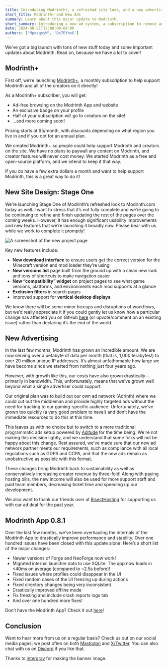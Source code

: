 ```yaml
---
title: Introducing Modrinth+, a refreshed site look, and a new advertising system!
short_title: Modrinth+ and New Ads
summary: Learn about this major update to Modrinth.
short_summary: Introducing a new ad system, a subscription to remove ads, and a redesign of the website!
date: 2024-08-21T12:00:00-08:00
authors: ['MpxzqsyW', 'Dc7EYhxG']
---
```


We’ve got a big launch with tons of new stuff today and some important updates about Modrinth. Read on, because we have a lot to cover!

## Modrinth+

First off, we’re launching [Modrinth+](/plus), a monthly subscription to help support Modrinth and all of the creators on it directly!

As a Modrinth+ subscriber, you will get:

- Ad-free browsing on the Modrinth App and website
- An exclusive badge on your profile
- Half of your subscription will go to creators on the site!
- …and more coming soon!

Pricing starts at $5/month, with discounts depending on what region you live in and if you opt for an annual plan.

We created Modrinth+ so people could help support Modrinth and creators on the site. We have no plans to paywall any content on Modrinth, and creator features will never cost money. We started Modrinth as a free and open-source platform, and we intend to keep it that way.

If you do have a few extra dollars a month and want to help support Modrinth, this is a great way to do it!

## New Site Design: Stage One

We’re launching Stage One of Modrinth’s refreshed look to Modrinth.com today as well. I want to stress that it’s not fully complete and we’re going to be continuing to refine and finish updating the rest of the pages over the coming weeks. However, it has enough significant usability improvements and new features that we’re launching it broadly now. Please bear with us while we work to complete it promptly!

![A screenshot of the new project page](./project-page.webp)

Key new features include:

- **New download interface** to ensure users get the correct version for the Minecraft version and mod loader they’re using
- **New versions list** page built from the ground up with a clean new look and tons of shortcuts to make navigation easier
- **New “compatibility” widget** on project pages to see what game versions, platforms, and environments each mod supports at a glance
- **Exclusion filters** in search pages
- Improved support for **vertical desktop displays**

We know there will be some minor hiccups and disruptions of workflows, but we’d really appreciate it if you could gently let us know how a particular change has affected you on GitHub [here](https://github.com/modrinth/code/issues) (or upvote/comment on an existing issue) rather than declaring it’s the end of the world.

## New Advertising

In the last few months, Modrinth has grown an incredible amount. We are now serving over a petabyte of data per month (that is, 1,000 terabytes!) to over 20 million unique IP addresses. It’s almost unfathomable how large we have become since we started from nothing just four years ago.

However, with growth like this, our costs have also grown drastically—primarily in bandwidth. This, unfortunately, means that we’ve grown well beyond what a single advertiser could support.

Our original plan was to build out our own ad network (Adrinth) where we could cut out the middleman and provide highly targeted ads without the need for tracking to our gaming-specific audience. Unfortunately, we’ve grown too quickly (a very good problem to have!) and don’t have the immediate resources to do this at this time.

This leaves us with no choice but to switch to a more traditional programmatic ads setup powered by [Aditude](https://www.aditude.com/) for the time being. We're not making this decision lightly, and we understand that some folks will not be happy about this change. Rest assured, we've made sure that our new ad network partner meets our requirements, such as compliance with all local regulations such as GDPR and CCPA, and that the new ads remain as unobstructive as possible with this format.

These changes bring Modrinth back to sustainability as well as conservatively increasing creator revenue by three-fold! Along with paying hosting bills, the new income will also be used for more support staff and paid team members, decreasing ticket time and speeding up our development.

We also want to thank our friends over at [BisectHosting](https://www.bisecthosting.com/) for supporting us with our ad deal for the past year.

## Modrinth App 0.8.1

Over the last few months, we’ve been overhauling the internals of the Modrinth App to drastically improve performance and stability. Over one hundred issues have been closed with this update alone! Here’s a short list of the major changes:

- Newer versions of Forge and NeoForge now work!
- Migrated internal launcher data to use SQLite. The app now loads in <40ms on average (compared to ~2.5s before)!
- Fixed issues where profiles could disappear in the UI
- Fixed random cases of the UI freezing up during actions
- Fixed directory changes being very inconsistent
- Drastically improved offline mode
- Fix freezing and include crash reports logs tab
- And over one hundred more fixes!

Don’t have the Modrinth App? Check it out [here](/app)!

## Conclusion

Want to hear more from us on a regular basis? Check us out on our social media pages; we post often on both [Mastodon](https://floss.social/@modrinth) and [X/Twitter](https://twitter.com/modrinth). You can also chat with us on [Discord](https://discord.modrinth.com) if you like that.

Thanks to [intergrav](https://github.com/intergrav) for making the banner image.

